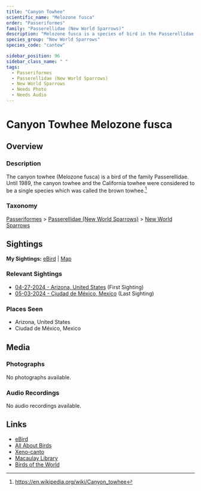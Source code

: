 ```yaml
---
title: "Canyon Towhee"
scientific_name: "Melozone fusca"
order: "Passeriformes"
family: "Passerellidae (New World Sparrows)"
description: "Melozone fusca is a species of bird in the Passerellidae (New World Sparrows) family. It has been observed 2 times."
species_group: "New World Sparrows"
species_code: "cantow"

sidebar_position: 96
sidebar_class_name: " "
tags: 
  - Passeriformes
  - Passerellidae (New World Sparrows)
  - New World Sparrows
  - Needs Photo
  - Needs Audio
---
```


# Canyon Towhee <span className='sci_name'>Melozone fusca</span>

## Overview

### Description
The canyon towhee (Melozone fusca) is a bird of the family Passerellidae.  Until 1989, the canyon towhee and the California towhee were considered to be a single species which was called the brown towhee.[^1]

[^1]: https://en.wikipedia.org/wiki/Canyon_towhee

### Taxonomy
[Passeriformes](/tags/passeriformes) > [Passerellidae (New World Sparrows)](/tags/passerellidae-new-world-sparrows) > [New World Sparrows](/tags/new-world-sparrows)


## Sightings

**My Sightings:** [eBird](https://ebird.org/lifelist?r=world&time=life&spp=cantow) | [Map](/map?species_code=cantow)

### Relevant Sightings

* [04-27-2024 - Arizona, United States](https://ebird.org/checklist/S170587140) (First Sighting)
* [05-03-2024 - Ciudad de México, Mexico](https://ebird.org/checklist/S171944260) (Last Sighting)

### Places Seen

* Arizona, United States
* Ciudad de México, Mexico



## Media
### Photographs
No photographs available.

### Audio Recordings
No audio recordings available.

## Links
* [eBird](https://ebird.org/species/cantow) 
* [All About Birds](https://www.allaboutbirds.org/guide/cantow) 
* [Xeno-canto](https://www.xeno-canto.org/species/melozone-fusca) 
* [Macaulay Library](https://search.macaulaylibrary.org/catalog?taxonCode=cantow&sort=rating_rank_desc)
* [Birds of the World](https://birdsoftheworld.org/bow/species/cantow)
